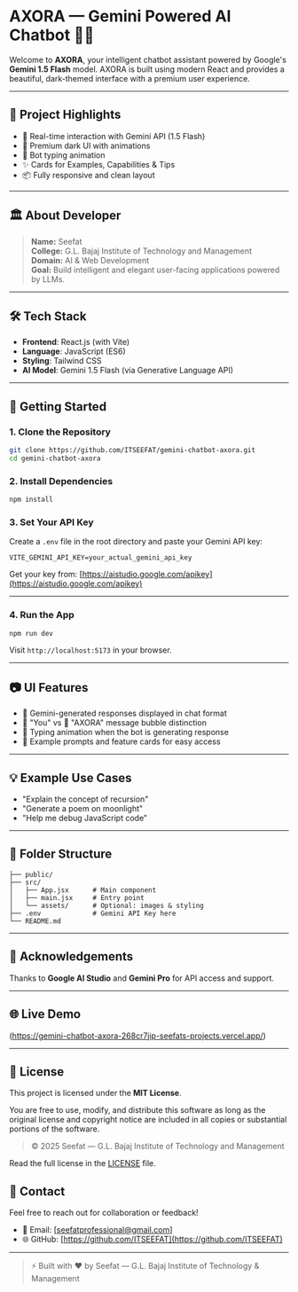 
# AXORA — Gemini Powered AI Chatbot 🤖✨

Welcome to **AXORA**, your intelligent chatbot assistant powered by Google's **Gemini 1.5 Flash** model. AXORA is built using modern React and provides a beautiful, dark-themed interface with a premium user experience.

---

## 🌟 Project Highlights

- 💬 Real-time interaction with Gemini API (1.5 Flash)
- 🖤 Premium dark UI with animations
- 🤖 Bot typing animation
- ✨ Cards for Examples, Capabilities & Tips
- 📦 Fully responsive and clean layout

---

## 🏛️ About Developer

> **Name:** Seefat  
> **College:** G.L. Bajaj Institute of Technology and Management  
> **Domain:** AI & Web Development  
> **Goal:** Build intelligent and elegant user-facing applications powered by LLMs.

---

## 🛠️ Tech Stack

- **Frontend**: React.js (with Vite)
- **Language**: JavaScript (ES6)
- **Styling**: Tailwind CSS
- **AI Model**: Gemini 1.5 Flash (via Generative Language API)

---

## 🚀 Getting Started

### 1. Clone the Repository

```bash
git clone https://github.com/ITSEEFAT/gemini-chatbot-axora.git
cd gemini-chatbot-axora
```

### 2. Install Dependencies

```bash
npm install
```

### 3. Set Your API Key

Create a `.env` file in the root directory and paste your Gemini API key:

```
VITE_GEMINI_API_KEY=your_actual_gemini_api_key
```

Get your key from: [https://aistudio.google.com/apikey](https://aistudio.google.com/apikey)

---

### 4. Run the App

```bash
npm run dev
```

Visit `http://localhost:5173` in your browser.

---

## 📷 UI Features

- 🧠 Gemini-generated responses displayed in chat format
- 👤 "You" vs 🤖 "AXORA" message bubble distinction
- 💬 Typing animation when the bot is generating response
- 📌 Example prompts and feature cards for easy access

---

## 💡 Example Use Cases

- "Explain the concept of recursion"
- "Generate a poem on moonlight"
- "Help me debug JavaScript code"

---

## 📁 Folder Structure

```
├── public/
├── src/
│   ├── App.jsx      # Main component
│   ├── main.jsx     # Entry point
│   └── assets/      # Optional: images & styling
├── .env             # Gemini API Key here
└── README.md
```

---

## 🙏 Acknowledgements

Thanks to **Google AI Studio** and **Gemini Pro** for API access and support.

---

## 🌐 Live Demo

(https://gemini-chatbot-axora-268cr7jip-seefats-projects.vercel.app/)

---

## 📝 License

This project is licensed under the **MIT License**.

You are free to use, modify, and distribute this software as long as the original license and copyright 
notice are included in all copies or substantial portions of the software.

> © 2025 Seefat — G.L. Bajaj Institute of Technology and Management

Read the full license in the [LICENSE](./LICENSE) file.


## 📢 Contact

Feel free to reach out for collaboration or feedback!

- 📧 Email: [seefatprofessional@gmail.com]
- 🌐 GitHub: [https://github.com/ITSEEFAT](https://github.com/ITSEEFAT)

---

> ⚡ Built with ❤️ by Seefat — G.L. Bajaj Institute of Technology & Management
